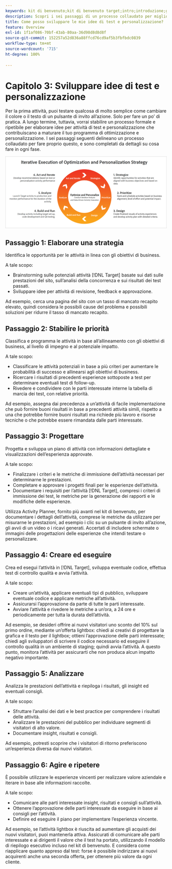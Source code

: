 ```yaml
---
keywords: kit di benvenuto;kit di benvenuto target;intro;introduzione;guida introduttiva
description: Scopri i sei passaggi di un processo collaudato per migliorare le idee di test e personalizzazione prima di creare attività in Adobe Target.
title: Come posso sviluppare le mie idee di test e personalizzazione?
feature: Overview
exl-id: 1f1af086-70bf-43ab-80aa-36d98d8d8d8f
source-git-commit: 152257a52d836a88ffcd76cd9af5b3fbfbdc0839
workflow-type: tm+mt
source-wordcount: '715'
ht-degree: 100%

---
```


# Capitolo 3: Sviluppare idee di test e personalizzazione

Per la prima attività, puoi testare qualcosa di molto semplice come cambiare il colore o il testo di un pulsante di invito all’azione. Solo per fare un po’ di pratica. A lungo termine, tuttavia, vorrai stabilire un processo formale e ripetibile per elaborare idee per attività di test e personalizzazione che contribuiscano a maturare il tuo programma di ottimizzazione e personalizzazione. I sei passaggi seguenti delineano un processo collaudato per fare proprio questo, e sono completati da dettagli su cosa fare in ogni fase.

![Diagramma di esecuzione iterativa della strategia di ottimizzazione e personalizzazione](/help/main/c-intro/assets/six-steps.png)

## Passaggio 1: Elaborare una strategia

Identifica le opportunità per le attività in linea con gli obiettivi di business.

A tale scopo:

* Brainstorming sulle potenziali attività [!DNL Target] basate sui dati sulle prestazioni del sito, sull’analisi della concorrenza e sui risultati dei test passati.
* Sviluppare idee per attività di revisione, feedback e approvazione.

Ad esempio, cerca una pagina del sito con un tasso di mancato recapito elevato, quindi considera le possibili cause del problema e possibili soluzioni per ridurre il tasso di mancato recapito.

## Passaggio 2: Stabilire le priorità

Classifica e programma le attività in base all’allineamento con gli obiettivi di business, al livello di impegno e al potenziale impatto.

A tale scopo:

* Classificare le attività potenziali in base a più criteri per aumentare le probabilità di successo e allinearsi agli obiettivi di business.
* Ricercare i risultati di precedenti esperienze sottoposte a test per determinare eventuali test di follow-up.
* Rivedere e condividere con le parti interessate interne la tabella di marcia dei test, con relative priorità.

Ad esempio, assegna dai precedenza a un’attività di facile implementazione che può fornire buoni risultati in base a precedenti attività simili, rispetto a una che potrebbe fornire buoni risultati ma richiede più lavoro e risorse tecniche o che potrebbe essere rimandata dalle parti interessate.

## Passaggio 3: Progettare

Progetta e sviluppa un piano di attività con informazioni dettagliate e visualizzazioni dell’esperienza approvate.

A tale scopo:

* Finalizzare i criteri e le metriche di immissione dell’attività necessari per determinarne le prestazioni.
* Completare e approvare i progetti finali per le esperienze dell’attività.
* Documentare i requisiti per l’attività [!DNL Target], compresi i criteri di immissione dei test, le metriche per la generazione dei rapporti e le modifiche delle esperienze.

Utilizza Activity Planner, fornito più avanti nel kit di benvenuto, per documentare i dettagli dell’attività, comprese le metriche da utilizzare per misurarne le prestazioni, ad esempio i clic su un pulsante di invito all’azione, gli avvii di un video o i ricavi generati. Accertati di includere schermate o immagini delle progettazioni delle esperienze che intendi testare o personalizzare.

## Passaggio 4: Creare ed eseguire

Crea ed esegui l’attività in [!DNL Target], sviluppa eventuale codice, effettua test di controllo qualità e avvia l’attività.

A tale scopo:

* Creare un’attività, applicare eventuali tipi di pubblico, sviluppare eventuale codice e applicare metriche all’attività.
* Assicurarsi l’approvazione da parte di tutte le parti interessate.
* Avviare l’attività e rivedere le metriche a un’ora, a 24 ore e periodicamente per tutta la durata dell’attività.

Ad esempio, se desideri offrire ai nuovi visitatori uno sconto del 10% sul primo ordine, mediante un’offerta lightbox: chiedi ai creativi di progettare la grafica e il testo per il lightbox; ottieni l’approvazione delle parti interessate; chiedi agli sviluppatori di scrivere il codice necessario ed eseguire il controllo qualità in un ambiente di staging; quindi avvia l’attività. A questo punto, monitora l’attività per assicurarti che non produca alcun impatto negativo importante.

## Passaggio 5: Analizzare

Analizza le prestazioni dell’attività e riepiloga i risultati, gli insight ed eventuali consigli.

A tale scopo:

* Sfruttare l’analisi dei dati e le best practice per comprendere i risultati delle attività.
* Analizzare le prestazioni del pubblico per individuare segmenti di visitatori di alto valore.
* Documentare insight, risultati e consigli.

Ad esempio, potresti scoprire che i visitatori di ritorno preferiscono un’esperienza diversa dai nuovi visitatori.

## Passaggio 6: Agire e ripetere

È possibile utilizzare le esperienze vincenti per realizzare valore aziendale e iterare in base alle informazioni raccolte.

A tale scopo:

* Comunicare alle parti interessate insight, risultati e consigli sull’attività.
* Ottenere l’approvazione delle parti interessate da eseguire in base ai consigli per l’attività.
* Definire ed eseguire il piano per implementare l’esperienza vincente.

Ad esempio, se l’attività lightbox è riuscita ad aumentare gli acquisti dei nuovi visitatori, puoi mantenerla attiva. Assicurati di comunicare alle parti interessate e ai dirigenti il valore che il test ha portato, utilizzando il modello di riepilogo esecutivo incluso nel kit di benvenuto. E considera come riapplicare quanto appreso dal test: forse è possibile indirizzare ai nuovi acquirenti anche una seconda offerta, per ottenere più valore da ogni cliente.
